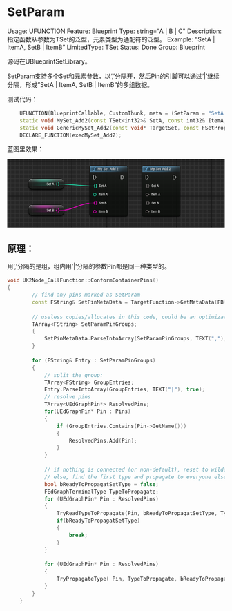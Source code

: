 # SetParam

Usage: UFUNCTION
Feature: Blueprint
Type: string="A | B | C"
Description: 指定函数从参数为TSet<TItem>的泛型，元素类型为通配符的泛型。
Example: ”SetA | ItemA, SetB | ItemB”
LimitedType: TSet
Status: Done
Group: Blueprint

源码在UBlueprintSetLibrary。

SetParam支持多个Set和元素参数，以‘,’分隔开，然后Pin的引脚可以通过‘|’继续分隔，形成”SetA | ItemA, SetB | ItemB”的多组数据。

测试代码：

```cpp
	UFUNCTION(BlueprintCallable, CustomThunk, meta = (SetParam = "SetA|ItemA,SetB|ItemB"))
	static void MySet_Add2(const TSet<int32>& SetA, const int32& ItemA, const TSet<int32>& SetB, const int32& ItemB);
	static void GenericMySet_Add2(const void* TargetSet, const FSetProperty* SetA, const void* ItemA, const FSetProperty* SetB, const void* ItemB);
	DECLARE_FUNCTION(execMySet_Add2);
```

蓝图里效果：

![Untitled](SetParam/Untitled.png)

## 原理：

用‘,’分隔的是组，组内用’|’分隔的参数Pin都是同一种类型的。

```cpp
void UK2Node_CallFunction::ConformContainerPins()
{
		// find any pins marked as SetParam
		const FString& SetPinMetaData = TargetFunction->GetMetaData(FBlueprintMetadata::MD_SetParam);
		
		// useless copies/allocates in this code, could be an optimization target...
		TArray<FString> SetParamPinGroups;
		{
			SetPinMetaData.ParseIntoArray(SetParamPinGroups, TEXT(","), true);
		}
		
		for (FString& Entry : SetParamPinGroups)
		{
			// split the group:
			TArray<FString> GroupEntries;
			Entry.ParseIntoArray(GroupEntries, TEXT("|"), true);
			// resolve pins
			TArray<UEdGraphPin*> ResolvedPins;
			for(UEdGraphPin* Pin : Pins)
			{
				if (GroupEntries.Contains(Pin->GetName()))
				{
					ResolvedPins.Add(Pin);
				}
			}
		
			// if nothing is connected (or non-default), reset to wildcard
			// else, find the first type and propagate to everyone else::
			bool bReadyToPropagatSetType = false;
			FEdGraphTerminalType TypeToPropagate;
			for (UEdGraphPin* Pin : ResolvedPins)
			{
				TryReadTypeToPropagate(Pin, bReadyToPropagatSetType, TypeToPropagate);
				if(bReadyToPropagatSetType)
				{
					break;
				}
			}
		
			for (UEdGraphPin* Pin : ResolvedPins)
			{
				TryPropagateType( Pin, TypeToPropagate, bReadyToPropagatSetType );
			}
		}
	}
```